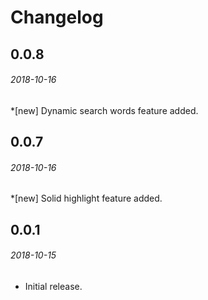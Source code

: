 # Changelog

## 0.0.8
###### 2018-10-16
*[new] Dynamic search words feature added.

## 0.0.7
###### 2018-10-16
*[new] Solid highlight feature added.

## 0.0.1
###### 2018-10-15
* Initial release.
